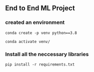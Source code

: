 ## End to End ML Project

### created an environment
```
conda create -p venv python==3.8

conda activate venv/
```
### Install all the neccessary libraries
```
pip install -r requirements.txt
```
